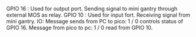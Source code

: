 GPIO 16 : Used for output port. Sending signal to mini gantry through external MOS as relay.
GPIO 10 : Used for input fort. Receiving signal from mini gantry.
IO:
Message sends from PC to pico: 1 / 0 controls status of GPIO 16.
Message from pico to pc: 1 / 0 read from GPIO 10.
